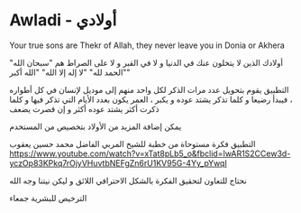 # Awladi - أولادي
Your true sons are Thekr of Allah, they never leave you in Donia or Akhera 

أولادك الذين لا يتخلون عنك في الدنيا و لا في القبر و لا على الصراط هم
"سبحان الله"
"الحمد لله"
"لا إله إلا الله"
"الله أكبر"

التطبيق يقوم بتحويل عدد مرات الذكر لكل واحد منهم إلى موديل لإنسان في كل أطواره ، فيبدأ رضيعا و كلما تذكر يشتد عوده و يكبر ، العمر يكون بعدد الأيام التي تذكر فيها و كلما ذكرت أكثر يشتد عوده أكثر و إن قصرت يضعف 

يمكن إضافة المزيد من الأولاد بتخصيص من المستخدم

التطبيق فكرة مستوحاة من خطبة للشيخ المربي الفاضل محمد حسين يعقوب
https://www.youtube.com/watch?v=xTat8pLb5_o&fbclid=IwAR1S2CCew3d-yczOp83KPkq7rOjyVHuvtbNEFgZn6rU1KV95G-4Yy_pYwqI

نحتاج للتعاون لتحقيق الفكرة بالشكل الاحترافي اللائق و ليكن نيتنا وجه الله

الترخيص للبشرية جمعاء